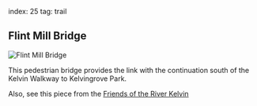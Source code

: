 index: 25
tag: trail

## Flint Mill Bridge

![Flint Mill Bridge](images/flint-mill-bridge.jpg)

This pedestrian bridge provides the link with the
continuation south of the Kelvin Walkway to
Kelvingrove Park.

Also, see this piece from the
[Friends of the River Kelvin](http://www.fork.org.uk/the-lost-mills-of-the-kelvin/north-woodside-colour-mill/)
